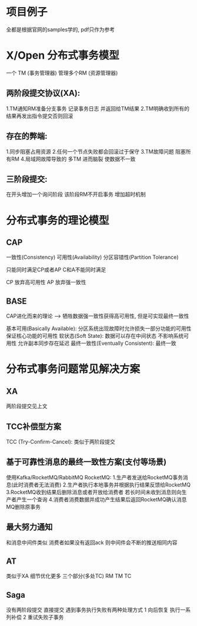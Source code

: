 # 项目例子
全都是根据官网的samples学的, pdf只作为参考

# X/Open 分布式事务模型
一个 TM (事务管理器)  管理多个RM (资源管理器)
## 两阶段提交协议(XA):
1.TM通知RM准备分支事务 记录事务日志  并返回给TM结果
2.TM明确收到所有的结果再发出指令提交否则回滚

## 存在的弊端:
1.同步阻塞占用资源
2.任何一个节点失败都会回滚过于保守
3.TM故障问题 阻塞所有RM
4.局域网故障导致的 多TM  进而脑裂  使数据不一致

## 三阶段提交:
在开头增加一个询问阶段  该阶段RM不开启事务
增加超时机制

# 分布式事务的理论模型
## CAP
一致性(Consistency)
可用性(Availability)
分区容错性(Partition Tolerance)

只能同时满足CP或者AP
C和A不能同时满足

CP 放弃高可用性
AP 放弃强一致性

## BASE
CAP进化而来的理论 --> 牺牲数据强一致性获得高可用性, 但是可实现最终一致性

基本可用(Basically Available): 分区系统出现故障时允许损失一部分功能的可用性 保证核心功能的可用性
软状态(Soft State): 数据可以存在中间状态  不影响系统可用性  允许副本同步存在延迟
最终一致性(Eventually Consistent): 最终一致

# 分布式事务问题常见解决方案
## XA
两阶段提交见上文

## TCC补偿型方案
TCC (Try-Confirm-Cancel): 类似于两阶段提交

## 基于可靠性消息的最终一致性方案(支付等场景)
使用Kafka/RocketMQ/RabbitMQ
RocketMQ:
1.生产者发送给RocketMQ事务消息(此时消费者无法消费)
2.生产者执行本地事务并根据执行结果反馈给RocketMQ
3.RocketMQ收到结果后删除消息或者开放给消费者  若长时间未收到消息则向生产者产生一个查询
4.消费者消费数据并成功产生结果后返回RocketMQ确认消息  MQ删除原事务

## 最大努力通知
和消息中间件类似  消费者如果没有返回ack  则中间件会不断的推送相同内容

## AT
类似于XA  细节优化更多
三个部分(多处TC)
RM TM TC

## Saga
没有两阶段提交  直接提交  遇到事务执行失败有两种处理方式
1 向后恢复 执行一系列补偿
2 重试失败子事务